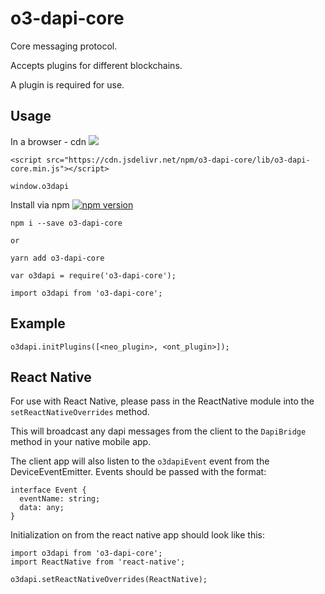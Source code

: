 # o3-dapi-core
Core messaging protocol.

Accepts plugins for different blockchains.

A plugin is required for use.

## Usage

In a browser - cdn [![](https://data.jsdelivr.com/v1/package/npm/o3-dapi-core/badge)](https://www.jsdelivr.com/package/npm/o3-dapi-core)
```
<script src="https://cdn.jsdelivr.net/npm/o3-dapi-core/lib/o3-dapi-core.min.js"></script>
```
```
window.o3dapi
```

Install via npm [![npm version](https://badge.fury.io/js/o3-dapi-core.svg)](https://badge.fury.io/js/o3-dapi-core)
```
npm i --save o3-dapi-core

or

yarn add o3-dapi-core
```

```
var o3dapi = require('o3-dapi-core');

import o3dapi from 'o3-dapi-core';
```

## Example
```
o3dapi.initPlugins([<neo_plugin>, <ont_plugin>]);
```

## React Native

For use with React Native, please pass in the ReactNative module into the `setReactNativeOverrides` method.

This will broadcast any dapi messages from the client to the `DapiBridge` method in your native mobile app.

The client app will also listen to the `o3dapiEvent` event from the DeviceEventEmitter. Events should be passed with the format:

```
interface Event {
  eventName: string;
  data: any;
}
```

Initialization on from the react native app should look like this:

```
import o3dapi from 'o3-dapi-core';
import ReactNative from 'react-native';

o3dapi.setReactNativeOverrides(ReactNative);
```
